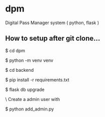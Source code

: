 # dpm
Digital Pass Manager system ( python, flask )


## How to setup after git clone...
$ cd dpm

$ python -m venv venv

$ cd backend

$ pip install -r requirements.txt

$ flask db upgrade

\\ Create a admin user with 

$ python add_admin.py
